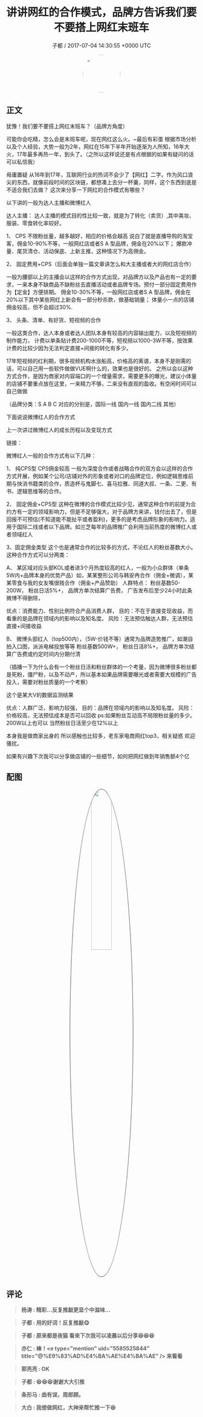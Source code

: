 <h1 align="center">讲讲网红的合作模式，品牌方告诉我们要不要搭上网红末班车</h1>
<p align="center">
    <a>子都 / 2017-07-04 14:30:55 &#43;0000 UTC</a>
</p>

<div align="center">
    <img src="https://images.zsxq.com/FlXU-bHVr-RdnI3LaxjEfLkJYFJ5?e=1590940799&amp;token=kIxbL07-8jAj8w1n4s9zv64FuZZNEATmlU_Vm6zD:-RDbI39zx24ctSuNKd_iOA423J0=" width="100" height="100" style="border:1px solid;border-radius:50%; color:#ffffff"/>
</div>

## 正文

<div>
犹豫！我们要不要搭上网红末班车？（品牌方角度）


可能你会吃精，怎么会是末班车呢，现在网红这么火。~最后有彩蛋
根据市场分析以及个人经验，大势一般为2年，网红在15年下半年开始逐渐为人所知，16年大火，17年最多再热一年，到头了。（之所以这样说还是有点根据的如果有疑问的话可以私信我）

毋庸置疑
从16年到17年，互联网行业的热词不会少了【网红】二字。作为风口浪尖的东西，就像前段时间的区块链，都想凑上去分一杯羹，同样，这个东西到底是不适合我们去做？
这次来分享一下网红的合作模式有哪些？

以下讲的一般为达人主播和微博红人

达人主播：
达人主播的模式目的性比较一致，就是为了转化（卖货）,其中美妆、服装、零食转化率较好。

1、 CPS
不限粉丝量，越多越好，相应的价格会越高
说白了就是直播导购的淘宝客，佣金10-90%不等，一般网红店或者S A 型品牌，佣金在20%以下；
爆款冲量、尾货清仓、活动保底、上新主推，这种情况下为高佣金。 

2、 固定费用&#43;CPS（后面会单独一篇文章讲怎么和大主播或者大的网红店合作）

一般为腰部以上的主播会以这样的合作方式出现，对品牌方以及产品也有一定的要求，一来本身不缺商品不缺粉丝去直播活动或者品牌专场。预付一部分固定费用作为【定金】方便排期。
佣金10-30%不等，一般网红店或者S A 型品牌，佣金在20%以下其中某些网红上新会有一部分秒杀款，做基础销量；
体量小一点的店铺佣金较高，但不会超过30%.

3、 头条、清单、有好货、短视频的合作

一般这类合作，达人本身或者达人团队本身有较高的内容输出能力，以及短视频的制作能力，
计费以单条贴计费200-1000不等，短视频以1000-3W不等，按效果计费的比较少因为无法判定直接&#43;间接的转化有多少。

17年短视频的红利期，很多视频机构水涨船高，价格高的离谱，本身不是刚需的话，可以自己用一些软件做做VUE啊什么的，效果也是很好的。
之所以会以这种方式合作，是因为商家对内容端口的一个增量需求，需要更多的曝光，建议小体量的店铺不要重点放在这里，一来精力不够，二来没有直观的盈收。有空闲时间可以自己做做

（品牌分类：S A B C 对应的分别是，国际一线 国内一线 国内二线 其他）

下面说说微博红人的合作方式

上一次讲过微博红人的成长历程以及变现方式

链接：

微博红人一般的合作方式有以下几种：

1、 纯CPS型
CPS佣金较高
一般为深度合作或者战略合作的双方会以这样的合作方式开展，例如某个公司/店铺对外的形象或者对口的品牌定位，例如逻辑思维前期与快消书籍类的合作，质造杯与鬼脚七、喜马拉雅、同道大叔、一条、二更、有书、逻辑思维等的合作。

2、 固定佣金&#43;CPS型
这种在微博的合作模式比较少见，通常这种合作的前提为合约方有一定的领域影响力，但是不足够强大，对于品牌方来讲，钱付出去了，但是回报不可预估(不知道能不能扯平或者盈利)，更多的是考虑品牌形象的影响力。适用于国际二线或者以下品牌。如兰芝每年的品牌推广会利用当前热度的微博红人或者领域红人

3、固定佣金类型
这个也是通常合作的比较多的方式，不论红人的粉丝基数大小。
这种合作方式可以分两类：

A、 某区域对应头部KOL或者进3个月热度较高的红人，一般为小众群体（单条5W内&#43;品牌本身的优势产品）如，某某整形公司与韩安冉合作（佣金&#43;微调），某某零食与我的女友嘴很贱合作（佣金&#43;产品赞助）
人群特点：
粉丝基数50-200W，
粉丝日活5%&#43;，
品牌方单次结算广告费，
广告发布后至少24小时此条微博不得删除，

优点：消费能力、性别比例符合产品消费人群，
目的：不在于直接变现收益，而看重的是品牌在领域内的影响以及知名度。
风险：无法预估触达人群，无法预估直接&#43;间接收益

B、 微博头部红人（top500内），（5W-价钱不等）通常为品牌造势推广，如潮自拍入口图，派派电梯投放等等
粉丝基数500W&#43;，
粉丝日活8%&#43;，
品牌方单次结算广告费或约定时间内分期付清

（插播一下为什么会有一个粉丝日活和粉丝群体的一个考量，因为微博很多粉丝都是死粉，僵尸粉，以及不动产，所以基本如果品牌需要曝光或者需要大规模的广告投入，需要对粉丝质量的一个考察）

这个是某大V的数据监测结果

优点：人群广泛，影响力较强，
目的：品牌在领域内的影响以及知名度。
风险：价格较高，无法预估成本是否可以回收
ps:如果粉丝互动高不局限粉丝量的多少。200W以上也可以
当然粉丝日活至少在12%以上


本身我是做商家出身的
所以感触也比较多，老东家电商网红top3，相关疑惑 欢迎骚扰。

如果有兴趣下次我可以分享做店铺的一些细节，如何把网红做到年销售额4个亿

        
</div>

## 配图
<div class="image" align="center">

<img src="https://images.zsxq.com/FqXElzd9doDiXY2TatxGZ4FtBJKS?imageMogr2/auto-orient/thumbnail/800x/format/jpg/blur/1x0/quality/75&amp;e=1590940799&amp;token=kIxbL07-8jAj8w1n4s9zv64FuZZNEATmlU_Vm6zD:O5jiBWop6C9F-XLompPL0pJJ6Hg=" width="33%" height="33%" style="border:1px solid;border-radius:50%; color:#3c3f41"/>

</div>

## 评论

<div align="left">
<div>

<blockquote >
<span> <strong>杨涛 : 精彩…反复推敲更显个中滋味… </strong></span>
</blockquote>

<blockquote >
<span> <strong>子都 : 用的好词！反复推敲😋 </strong></span>
</blockquote>

<blockquote >
<span> <strong>子都 : 原来都是夜猫  看来下次我可以凌晨以后分享😆😆😆 </strong></span>
</blockquote>

<blockquote >
<span> <strong>亦仁 : 棒！&lt;e type=&#34;mention&#34; uid=&#34;5585525844&#34; title=&#34;@%E9%83%AD%E4%BA%AE%E4%BA%AE&#34; /&gt;  来看看 </strong></span>
</blockquote>

<blockquote >
<span> <strong>郭亮亮 : OK </strong></span>
</blockquote>

<blockquote >
<span> <strong>子都 : 😆😆😆谢谢大大引推 </strong></span>
</blockquote>

<blockquote >
<span> <strong>条形马 : 曲有误，周郎顾。 </strong></span>
</blockquote>

<blockquote >
<span> <strong>大白 : 我想做网红，大神来帮忙推一下😆 </strong></span>
</blockquote>

</div>
</div>